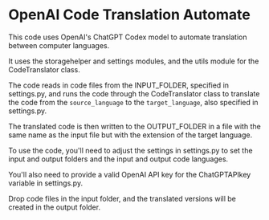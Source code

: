 # OpenAI Code Translation Automate

This code uses OpenAI's ChatGPT Codex model to automate translation between computer languages. 

It uses the storagehelper and settings modules, and the utils module for the CodeTranslator class.  

The code reads in code files from the INPUT_FOLDER, specified in settings.py, and runs the code through the CodeTranslator class to translate the code from the `source_language` to the `target_language`, also specified in settings.py. 

The translated code is then written to the OUTPUT_FOLDER in a file with the same name as the input file but with the extension of the target language.  

To use the code, you'll need to adjust the settings in settings.py to set the input and output folders and the input and output code languages. 

You'll also need to provide a valid OpenAI API key for the ChatGPTAPIkey variable in settings.py.

Drop code files in the input folder, and the translated versions will be created in the output folder.
